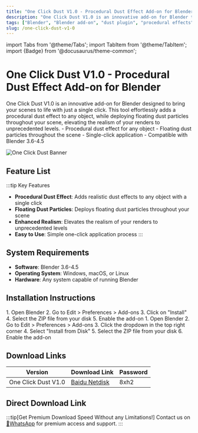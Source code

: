 ```yaml
---
title: "One Click Dust V1.0 - Procedural Dust Effect Add-on for Blender"
description: "One Click Dust V1.0 is an innovative add-on for Blender that effortlessly adds procedural dust effects to any object, enhancing the realism of your renders."
tags: ["Blender", "Blender add-on", "dust plugin", "procedural effects", "3D rendering"]
slug: /one-click-dust-v1-0
---
```


import Tabs from '@theme/Tabs';
import TabItem from '@theme/TabItem';
import {Badge} from '@docusaurus/theme-common';

# One Click Dust V1.0 - Procedural Dust Effect Add-on for Blender

<Tabs>
<TabItem value="overview" label="Overview" default>
One Click Dust V1.0 is an innovative add-on for Blender designed to bring your scenes to life with just a single click. This tool effortlessly adds a procedural dust effect to any object, while deploying floating dust particles throughout your scene, elevating the realism of your renders to unprecedented levels.
</TabItem>
<TabItem value="features" label="Features">
- Procedural dust effect for any object
- Floating dust particles throughout the scene
- Single-click application
- Compatible with Blender 3.6-4.5
</TabItem>
</Tabs>

![One Click Dust Banner](https://www.gfxcamp.com/wp-content/uploads/2025/06/One-Click-Dust.jpg)

## Feature List

:::tip Key Features
- **Procedural Dust Effect**: Adds realistic dust effects to any object with a single click
- **Floating Dust Particles**: Deploys floating dust particles throughout your scene
- **Enhanced Realism**: Elevates the realism of your renders to unprecedented levels
- **Easy to Use**: Simple one-click application process
:::

## System Requirements

- **Software**: Blender 3.6-4.5
- **Operating System**: Windows, macOS, or Linux
- **Hardware**: Any system capable of running Blender

## Installation Instructions

<Tabs groupId="blender-version">
<TabItem value="blender-4-lower" label="Blender 4 or Lower" default>
1. Open Blender
2. Go to Edit > Preferences > Add-ons
3. Click on "Install"
4. Select the ZIP file from your disk
5. Enable the add-on
</TabItem>
<TabItem value="blender-41-higher" label="Blender 4.1 or Higher">
1. Open Blender
2. Go to Edit > Preferences > Add-ons
3. Click the dropdown in the top right corner
4. Select "Install from Disk"
5. Select the ZIP file from your disk
6. Enable the add-on
</TabItem>
</Tabs>

## Download Links

| Version | Download Link | Password |
|--------|---------------|----------|
| One Click Dust V1.0 | [Baidu Netdisk](https://pan.baidu.com/s/1gXpwREh0c7a5FgjwChbpiA?pwd=8xh2) | 8xh2 |

## Direct Download Link
:::tip[Get Premium Download Speed Without any Limitations!]
Contact us on [💬WhatsApp](https://wa.me/+8613237610083) for premium  access and support.
:::
